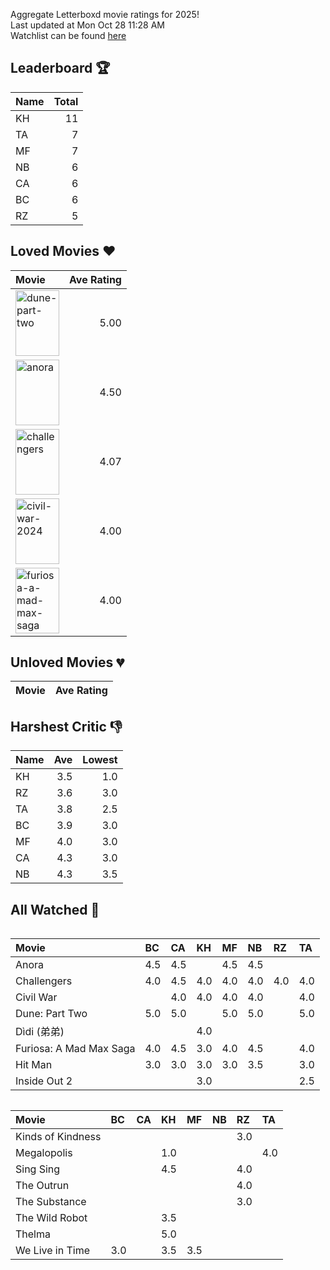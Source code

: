 Aggregate Letterboxd movie ratings for 2025! <br />
Last updated at Mon Oct 28 11:28 AM <br />
Watchlist can be found [here](https://letterboxd.com/_branzino/list/movie-szn-2025/)

## Leaderboard :trophy:
| Name   |   Total |
|:-------|--------:|
| KH     |      11 |
| TA     |       7 |
| MF     |       7 |
| NB     |       6 |
| CA     |       6 |
| BC     |       6 |
| RZ     |       5 |

## Loved Movies :heart:
| Movie                                                                                                                                                                                  |   Ave Rating |
|:---------------------------------------------------------------------------------------------------------------------------------------------------------------------------------------|-------------:|
| <img src="https://a.ltrbxd.com/resized/film-poster/6/1/7/4/4/3/617443-dune-part-two-0-1000-0-1500-crop.jpg" alt="dune-part-two" style="height: 105px; width:70px;"/>                   |         5.00 |
| <img src="https://a.ltrbxd.com/resized/film-poster/9/5/9/5/4/0/959540-anora-0-1000-0-1500-crop.jpg" alt="anora" style="height: 105px; width:70px;"/>                                   |         4.50 |
| <img src="https://a.ltrbxd.com/resized/film-poster/8/4/2/3/0/1/842301-challengers-0-1000-0-1500-crop.jpg" alt="challengers" style="height: 105px; width:70px;"/>                       |         4.07 |
| <img src="https://a.ltrbxd.com/resized/film-poster/8/3/4/6/5/6/834656-civil-war-0-1000-0-1500-crop.jpg" alt="civil-war-2024" style="height: 105px; width:70px;"/>                      |         4.00 |
| <img src="https://a.ltrbxd.com/resized/film-poster/7/0/5/2/2/1/705221-furiosa-a-mad-max-saga-0-1000-0-1500-crop.jpg" alt="furiosa-a-mad-max-saga" style="height: 105px; width:70px;"/> |         4.00 |

## Unloved Movies :broken_heart:
| Movie   | Ave Rating   |
|---------|--------------|

## Harshest Critic :thumbsdown:
| Name   |   Ave |   Lowest |
|:-------|------:|---------:|
| KH     |   3.5 |      1.0 |
| RZ     |   3.6 |      3.0 |
| TA     |   3.8 |      2.5 |
| BC     |   3.9 |      3.0 |
| MF     |   4.0 |      3.0 |
| CA     |   4.3 |      3.0 |
| NB     |   4.3 |      3.5 |

## All Watched :movie_camera:
<div  style="overflow-x: scroll;">

| Movie                   | BC   | CA   | KH   | MF   | NB   | RZ   | TA   |
|:------------------------|:-----|:-----|:-----|:-----|:-----|:-----|:-----|
| Anora                   | 4.5  | 4.5  |      | 4.5  | 4.5  |      |      |
| Challengers             | 4.0  | 4.5  | 4.0  | 4.0  | 4.0  | 4.0  | 4.0  |
| Civil War               |      | 4.0  | 4.0  | 4.0  | 4.0  |      | 4.0  |
| Dune: Part Two          | 5.0  | 5.0  |      | 5.0  | 5.0  |      | 5.0  |
| Dìdi (弟弟)               |      |      | 4.0  |      |      |      |      |
| Furiosa: A Mad Max Saga | 4.0  | 4.5  | 3.0  | 4.0  | 4.5  |      | 4.0  |
| Hit Man                 | 3.0  | 3.0  | 3.0  | 3.0  | 3.5  |      | 3.0  |
| Inside Out 2            |      |      | 3.0  |      |      |      | 2.5  |

</div>

<div  style="overflow-x: scroll;">

| Movie             | BC   | CA   | KH   | MF   | NB   | RZ   | TA   |
|:------------------|:-----|:-----|:-----|:-----|:-----|:-----|:-----|
| Kinds of Kindness |      |      |      |      |      | 3.0  |      |
| Megalopolis       |      |      | 1.0  |      |      |      | 4.0  |
| Sing Sing         |      |      | 4.5  |      |      | 4.0  |      |
| The Outrun        |      |      |      |      |      | 4.0  |      |
| The Substance     |      |      |      |      |      | 3.0  |      |
| The Wild Robot    |      |      | 3.5  |      |      |      |      |
| Thelma            |      |      | 5.0  |      |      |      |      |
| We Live in Time   | 3.0  |      | 3.5  | 3.5  |      |      |      |

</div>